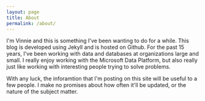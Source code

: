 ```yaml
---
layout: page
title: About
permalink: /about/
---
```


I'm Vinnie and this is something I've been wanting to do for a while.  This blog is developed using Jekyll and is hosted on Github.  For the past 15 years, I've been working with data and databases at organizations large and small.  I really enjoy working with the Microsoft Data Platform, but also really just like working with interesting people trying to solve problems.

With any luck, the inforamtion that I'm posting on this site will be useful to a few people.  I make no promises about how often it'll be updated, or the nature of the subject matter.
